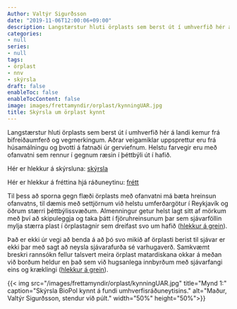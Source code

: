 ```yaml
---
Author: Valtýr Sigurðsson
date: "2019-11-06T12:00:06+09:00"
description: Langstærstur hluti örplasts sem berst út í umhverfið hér á landi kemur frá bifreiðaumferð og vegmerkingum. Aðrar veigamiklar uppsprettur eru frá húsamálningu og þvotti á fatnaði úr gerviefnum. Helstu farvegir...
categories:
- null
series:
- null
tags:
- örplast
- nnv
- skýrsla
draft: false
enableToc: false
enableTocContent: false
image: images/frettamyndir/orplast/kynningUAR.jpg
title: Skýrsla um örplast kynnt
---
```


Langstærstur hluti örplasts sem berst út í umhverfið hér á landi kemur frá bifreiðaumferð og vegmerkingum. Aðrar veigamiklar uppsprettur eru frá húsamálningu og þvotti á fatnaði úr gerviefnum. Helstu farvegir eru með ofanvatni sem rennur í gegnum ræsin í þéttbýli út í hafið.

Hér er hlekkur á skýrsluna: [skýrsla](https://harkanatta.github.io/orplastskyrslaUAR/)

Hér er hlekkur á fréttina hjá ráðuneytinu: [frétt](https://www.stjornarradid.is/efst-a-baugi/frettir/stok-frett/2019/10/31/Skyrslur-um-orplast-og-lyfjaleifar-i-islensku-umhverfi-kynntar-/)

Til þess að sporna gegn flæði örplasts með ofanvatni má bæta hreinsun ofanvatns, til dæmis með settjörnum við helstu umferðargötur í Reykjavík og öðrum stærri þéttbýlissvæðum. Almenningur getur helst lagt sitt af mörkum með því að skipuleggja og taka þátt í fjöruhreinsunum þar sem sjávarföllin mylja stærra plast í örplastagnir sem dreifast svo um hafið ([hlekkur á grein](http://theconversation.com/the-oceans-plastic-problem-is-closer-to-home-than-scientists-first-thought-123422)). 

Það er ekki úr vegi að benda á að þó svo mikið af örplasti berist til sjávar er ekki þar með sagt að neysla sjávarafurða sé varhugaverð. Samkvæmt breskri rannsókn fellur talsvert meira örplast matardiskana okkar á meðan við borðum heldur en það sem við hugsanlega innbyrðum með sjávarfangi eins og kræklingi ([hlekkur á grein](https://www.sciencedirect.com/science/article/pii/S0269749117344445?via%3Dihub#undfig1)).

{{< img src="/images/frettamyndir/orplast/kynningUAR.jpg" title="Mynd 1:" caption="Skýrsla BioPol kynnt á fundi umhverfisráðuneytisins." alt="Maður, Valtýr Sigurðsson, stendur við púlt." width="50%" height="50%">}}
